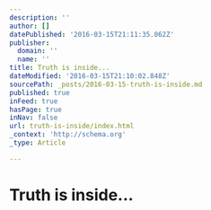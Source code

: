 ```yaml
---
description: ''
author: []
datePublished: '2016-03-15T21:11:35.062Z'
publisher:
  domain: ''
  name: ''
title: Truth is inside...
dateModified: '2016-03-15T21:10:02.848Z'
sourcePath: _posts/2016-03-15-truth-is-inside.md
published: true
inFeed: true
hasPage: true
inNav: false
url: truth-is-inside/index.html
_context: 'http://schema.org'
_type: Article

---
```

# Truth is inside...